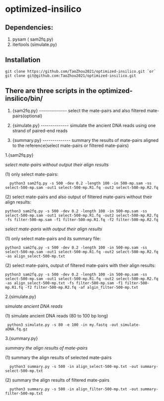 optimized-insilico
===

Dependencies:    
---
1. pysam ( sam2fq.py)
2. itertools (simulate.py)

Installation
---
```
git clone https://github.com/TaoZhou2021/optimized-insilico.git `or` git clone git@github.com:TaoZhou2021/optimized-insilico.git
```    

There are three scripts in the optimized-insilico/bin/
---
1. {sam2fq.py}    -------------- select the mate-pairs and also filtered mate-pairs(optional)

2. {simulate.py}  -------------- simulate the ancient DNA reads using one strand of paired-end reads
 
3. {summary.py}   -------------- summary the results of mate-pairs aligned to the reference(select mate-pairs or filtered mate-pairs)


1.{sam2fq.py}

*select mate-pairs without output their align results*                                                                                                                             

 (1) only select mate-pairs:    
``` 
  python3 sam2fq.py -s 500 -dev 0.2 -length 100 -in 500-mp.sam -ss select-500-mp.sam -out1 select-500-mp.R1.fq -out2 select-500-mp.R2.fq  
```
 (2) select mate-pairs and also output of filtered mate-pairs without their align results:    
```
python3 sam2fq.py -s 500 -dev 0.2 -length 100 -in 500-mp.sam -ss select-500-mp.sam -out1 select-500-mp.R1.fq -out2 select-500-mp.R2.fq -fs filter-500-mp.sam -f1 filter-500-mp.R1.fq -f2 filter-500-mp.R2.fq
```
*select mate-paris with output their align results*

 (1) only select mate-pairs and its summary file:     
```
python3 sam2fq.py -s 500 -dev 0.2 -length 100 -in 500-mp.sam -ss select-500-mp.sam -out1 select-500-mp.R1.fq -out2 select-500-mp.R2.fq -as align_select-500-mp.txt
```
 (2) select mate-pairs, output of filtered mate-pairs with their align results:    
```
python3 sam2fq.py -s 500 -dev 0.2 -length 100 -in 500-mp.sam -ss select-500-mp.sam -out1 select-500-mp.R1.fq -out2 select-500-mp.R2.fq -as align_select-500-mp.txt -fs filter-500-mp.sam -f1 filter-500-mp.R1.fq -f2 filter-500-mp.R2.fq -af algin_filter-500-mp.txt
```

2.{simulate.py}

*simulate ancient DNA reads*

 (1) simulate ancient DNA reads (80 to 100 bp long)
``` 
 python3 simulate.py -s 80 -e 100 -in my.fastq -out simulate-aDNA.fq.gz
```

3.{summary.py}

*summary the align results of mate-pairs*

 (1) summary the align results of selected mate-pairs
```
  python3 summary.py -s 500 -in align_select-500-mp.txt -out summary-select-500-mp.txt
```
 (2) summary the align results of filtered mate-pairs
```
  python3 summary.py -s 500 -in align_filter-500-mp.txt -out summary-filter-500-mp.txt
```

